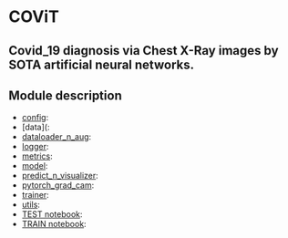 # COViT
## Covid_19 diagnosis via Chest X-Ray images by SOTA artificial neural networks.

## Module description
+ [config](https://github.com/hoangtv2000/COViT/config): 
+ [data](: 
+ [dataloader_n_aug](https://github.com/hoangtv2000/COViT/dataloader_n_aug): 
+ [logger](https://github.com/hoangtv2000/COViT/logger): 
+ [metrics](https://github.com/hoangtv2000/COViT/metrics): 
+ [model](https://github.com/hoangtv2000/COViT/model): 
+ [predict_n_visualizer](https://github.com/hoangtv2000/COViT/predict_n_visualizer): 
+ [pytorch_grad_cam](https://github.com/hoangtv2000/COViT/pytorch_grad_cam): 
+ [trainer](https://github.com/hoangtv2000/COViT/trainer): 
+ [utils](https://github.com/hoangtv2000/COViT/utils): 
+ [TEST notebook](https://github.com/hoangtv2000/COViT/TEST.ipynb): 
+ [TRAIN notebook](https://github.com/hoangtv2000/COViT/TRAIN.ipynb):
